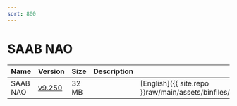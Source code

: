 ```yaml
---
sort: 800
---
```


# SAAB NAO

| Name     | Version                                        | Size  | Description | Languages                                                                               |
| -------- | ---------------------------------------------- | ----- | ----------- | --------------------------------------------------------------------------------------- |
| SAAB NAO | [v9.250](tech2win_card_saab_nao_v9.250_en.png) | 32 MB |             | [English]({{ site.repo }}raw/main/assets/binfiles/tech2win_card_saab_nao_v9.250_en.zip) |
